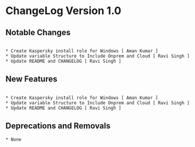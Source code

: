 

# ChangeLog Version 1.0

**Notable Changes**
-------------------
```

* Create Kaspersky install role for Windows [ Aman Kumar ]
* Update variable Structure to Include Onprem and Cloud [ Ravi Singh ]
* Update README and CHANGELOG [ Ravi Singh ]

```

**New Features**
----------------

```

* Create Kaspersky install role for Windows [ Aman Kumar ]
* Update variable Structure to Include Onprem and Cloud [ Ravi Singh ]
* Update README and CHANGELOG [ Ravi Singh ]

```

**Deprecations and Removals**
-----------------------------

```
* None

```
